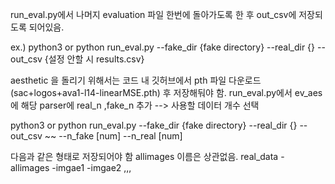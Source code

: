 run_eval.py에서 나머지 evaluation 파일 한번에 돌아가도록 한 후 out_csv에 저장되도록 되어있음.

ex.) python3 or python run_eval.py --fake_dir {fake directory} --real_dir {} --out_csv {설정 안할 시 results.csv}

aesthetic 을 돌리기 위해서는 코드 내 깃허브에서 pth 파일 다운로드 (sac+logos+ava1-l14-linearMSE.pth) 후 저장해둬야 함.
run_eval.py에서 ev_aes에 해당
parser에 real_n ,fake_n 추가 --> 사용할 데이터 개수 선택

python3 or python run_eval.py --fake_dir {fake directory} --real_dir {} --out_csv ~~ --n_fake [num] --n_real [num]

다음과 같은 형태로 저장되어야 함 allimages 이름은 상관없음.
real_data
    - allimages
      -imgae1
      -imgae2
      ,,,
